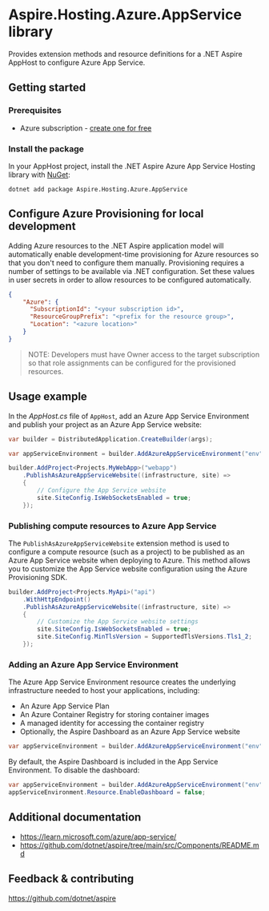 # Aspire.Hosting.Azure.AppService library

Provides extension methods and resource definitions for a .NET Aspire AppHost to configure Azure App Service.

## Getting started

### Prerequisites

- Azure subscription - [create one for free](https://azure.microsoft.com/free/)

### Install the package

In your AppHost project, install the .NET Aspire Azure App Service Hosting library with [NuGet](https://www.nuget.org):

```dotnetcli
dotnet add package Aspire.Hosting.Azure.AppService
```

## Configure Azure Provisioning for local development

Adding Azure resources to the .NET Aspire application model will automatically enable development-time provisioning
for Azure resources so that you don't need to configure them manually. Provisioning requires a number of settings
to be available via .NET configuration. Set these values in user secrets in order to allow resources to be configured
automatically.

```json
{
    "Azure": {
      "SubscriptionId": "<your subscription id>",
      "ResourceGroupPrefix": "<prefix for the resource group>",
      "Location": "<azure location>"
    }
}
```

> NOTE: Developers must have Owner access to the target subscription so that role assignments
> can be configured for the provisioned resources.

## Usage example

In the _AppHost.cs_ file of `AppHost`, add an Azure App Service Environment and publish your project as an Azure App Service website:

```csharp
var builder = DistributedApplication.CreateBuilder(args);

var appServiceEnvironment = builder.AddAzureAppServiceEnvironment("env");

builder.AddProject<Projects.MyWebApp>("webapp")
    .PublishAsAzureAppServiceWebsite((infrastructure, site) =>
    {
        // Configure the App Service website
        site.SiteConfig.IsWebSocketsEnabled = true;
    });
```

### Publishing compute resources to Azure App Service

The `PublishAsAzureAppServiceWebsite` extension method is used to configure a compute resource (such as a project) to be published as an Azure App Service website when deploying to Azure. This method allows you to customize the App Service website configuration using the Azure Provisioning SDK.

```csharp
builder.AddProject<Projects.MyApi>("api")
    .WithHttpEndpoint()
    .PublishAsAzureAppServiceWebsite((infrastructure, site) =>
    {
        // Customize the App Service website settings
        site.SiteConfig.IsWebSocketsEnabled = true;
        site.SiteConfig.MinTlsVersion = SupportedTlsVersions.Tls1_2;
    });
```

### Adding an Azure App Service Environment

The Azure App Service Environment resource creates the underlying infrastructure needed to host your applications, including:

- An Azure App Service Plan
- An Azure Container Registry for storing container images
- A managed identity for accessing the container registry
- Optionally, the Aspire Dashboard as an Azure App Service website

```csharp
var appServiceEnvironment = builder.AddAzureAppServiceEnvironment("env");
```

By default, the Aspire Dashboard is included in the App Service Environment. To disable the dashboard:

```csharp
var appServiceEnvironment = builder.AddAzureAppServiceEnvironment("env");
appServiceEnvironment.Resource.EnableDashboard = false;
```

## Additional documentation

* https://learn.microsoft.com/azure/app-service/
* https://github.com/dotnet/aspire/tree/main/src/Components/README.md

## Feedback & contributing

https://github.com/dotnet/aspire
